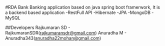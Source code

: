 #RDA Bank
Banking application based on java spring boot framerwork, It is a backend based application
-RestFull API
-Hibernate
-JPA
-MongoDB
-MySQL

##Developers
Rajkumaran SD - RajkumaranSDR(rajkumaransdr@gmail.com)
Anuradha M - Anuradha343(anuradha22mohan@gmail.com)
